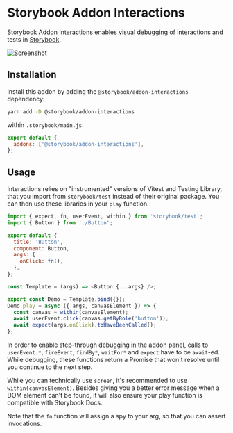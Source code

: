# Storybook Addon Interactions

Storybook Addon Interactions enables visual debugging of interactions and tests in [Storybook](https://storybook.js.org).

![Screenshot](https://user-images.githubusercontent.com/321738/135628189-3d101cba-50bc-49dc-bba0-776586fedaf3.png)

## Installation

Install this addon by adding the `@storybook/addon-interactions` dependency:

```sh
yarn add -D @storybook/addon-interactions
```

within `.storybook/main.js`:

```js
export default {
  addons: ['@storybook/addon-interactions'],
};
```

## Usage

Interactions relies on "instrumented" versions of Vitest and Testing Library, that you import from `storybook/test` instead of their original package. You can then use these libraries in your `play` function.

```js
import { expect, fn, userEvent, within } from 'storybook/test';
import { Button } from './Button';

export default {
  title: 'Button',
  component: Button,
  args: {
    onClick: fn(),
  },
};

const Template = (args) => <Button {...args} />;

export const Demo = Template.bind({});
Demo.play = async ({ args, canvasElement }) => {
  const canvas = within(canvasElement);
  await userEvent.click(canvas.getByRole('button'));
  await expect(args.onClick).toHaveBeenCalled();
};
```

In order to enable step-through debugging in the addon panel, calls to `userEvent.*`, `fireEvent`, `findBy*`, `waitFor*` and `expect` have to
be `await`-ed. While debugging, these functions return a Promise that won't resolve until you continue to the next step.

While you can technically use `screen`, it's recommended to use `within(canvasElement)`. Besides giving you a better error
message when a DOM element can't be found, it will also ensure your play function is compatible with Storybook Docs.

Note that the `fn` function will assign a spy to your arg, so that you can assert invocations.
